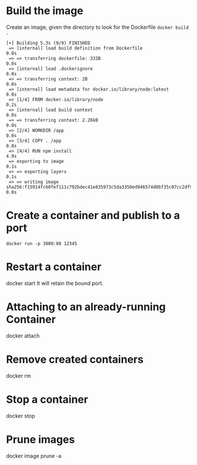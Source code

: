 # Build the image
Create an image, given the directory to look for the Dockerfile
`docker build .`

```
[+] Building 5.3s (9/9) FINISHED
 => [internal] load build definition from Dockerfile                                           0.0s
 => => transferring dockerfile: 332B                                                           0.0s
 => [internal] load .dockerignore                                                              0.0s
 => => transferring context: 2B                                                                0.0s
 => [internal] load metadata for docker.io/library/node:latest                                 0.0s
 => [1/4] FROM docker.io/library/node                                                          0.2s
 => [internal] load build context                                                              0.0s
 => => transferring context: 2.26kB                                                            0.0s
 => [2/4] WORKDIR /app                                                                         0.0s
 => [3/4] COPY . /app                                                                          0.0s
 => [4/4] RUN npm install                                                                      4.9s
 => exporting to image                                                                         0.1s
 => => exporting layers                                                                        0.1s
 => => writing image sha256:f15914fc60fef111c792bdec41e835973c5da3350ed946574d0bf35c07cc2df9   0.0s
```

# Create a container and publish to a port
`docker run -p 3000:80 12345`

# Restart a container
docker start <name>
It will retain the bound port.

# Attaching to an already-running Container
docker attach <containerid>

# Remove created containers
docker rm

# Stop a container
docker stop <container id>

# Prune images
docker image prune -a

